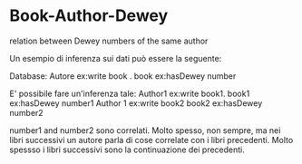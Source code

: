 # Book-Author-Dewey
relation between Dewey numbers of the same author

Un esempio di inferenza sui dati può essere la seguente:

Database:
Autore ex:write book .
book ex:hasDewey number

E' possibile fare un'inferenza tale:
Author1 ex:write book1.
book1 ex:hasDewey number1
Author 1 ex:write book2
book2 ex:hasDewey number2

number1 and number2 sono correlati. Molto spesso, non sempre, ma nei libri successivi un autore parla di cose correlate con i libri precedenti. Molto spessso i libri successivi sono la continuazione dei precedenti.
